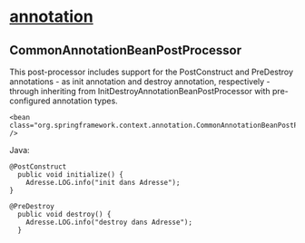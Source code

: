 # [annotation](https://github.com/grouault/spring-tutorial/blob/master/spring-contexte/notes/spring-configuration-xml/index.md)

## CommonAnnotationBeanPostProcessor
This post-processor includes support for the PostConstruct and PreDestroy annotations - as init annotation and destroy annotation, respectively - through inheriting from InitDestroyAnnotationBeanPostProcessor with pre-configured annotation types.

    <bean class="org.springframework.context.annotation.CommonAnnotationBeanPostProcessor" />


Java:

    @PostConstruct
	  public void initialize() {
        Adresse.LOG.info("init dans Adresse");
    }
	
    @PreDestroy
	  public void destroy() {
        Adresse.LOG.info("destroy dans Adresse");
	  }
